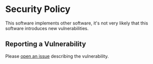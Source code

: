 # Security Policy

This software implements other software, it's not very likely that this software introduces new vulnerabilities.

## Reporting a Vulnerability

Please [open an issue](https://github.com/tehtbl/tbl_dotfiles_basic/issues) describing the vulnerability.

